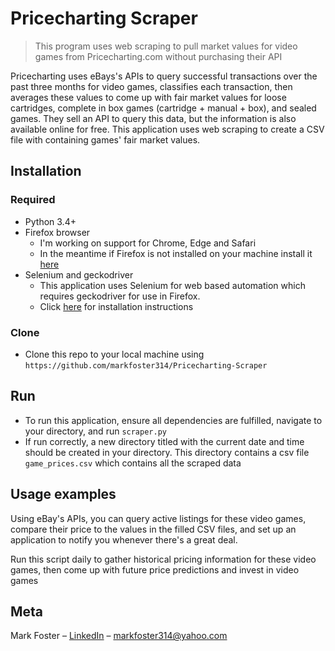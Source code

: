 # Pricecharting Scraper
> This program uses web scraping to pull market values for video games from Pricecharting.com without purchasing their API

Pricecharting uses eBays's APIs to query successful transactions over the past three months for video games, classifies each transaction, then averages these values to come up with fair market values for loose cartridges, complete in box games (cartridge + manual + box), and sealed games. They sell an API to query this data, but the information is also available online for free. This application uses web scraping to create a CSV file with containing games' fair market values.

## Installation

### Required
- Python 3.4+
- Firefox browser
  - I'm working on support for Chrome, Edge and Safari
  - In the meantime if Firefox is not installed on your machine install it [here](https://www.mozilla.org/en-US/firefox/new/)
- Selenium and geckodriver
  - This application uses Selenium for web based automation which requires geckodriver for use in Firefox.
  - Click [here](https://selenium.dev/selenium/docs/api/py/) for installation instructions

### Clone

- Clone this repo to your local machine using `https://github.com/markfoster314/Pricecharting-Scraper`

## Run
- To run this application, ensure all dependencies are fulfilled, navigate to your directory,  and run `scraper.py`
- If run correctly, a new directory titled with the current date and time should be created in your directory. This directory contains a csv file `game_prices.csv` which contains all the scraped data

## Usage examples

Using eBay's APIs, you can query active listings for these video games, compare their price to the values in the filled CSV files, and set up an application to notify you whenever there's a great deal.

Run this script daily to gather historical pricing information for these video games, then come up with future price predictions and invest in video games

## Meta

Mark Foster – [LinkedIn](https://www.linkedin.com/in/markfoster314/) – markfoster314@yahoo.com


<!-- Markdown link & img dfn's -->
[npm-image]: https://img.shields.io/npm/v/datadog-metrics.svg?style=flat-square
[npm-url]: https://npmjs.org/package/datadog-metrics
[npm-downloads]: https://img.shields.io/npm/dm/datadog-metrics.svg?style=flat-square
[travis-image]: https://img.shields.io/travis/dbader/node-datadog-metrics/master.svg?style=flat-square
[travis-url]: https://travis-ci.org/dbader/node-datadog-metrics
[wiki]: https://github.com/yourname/yourproject/wiki
